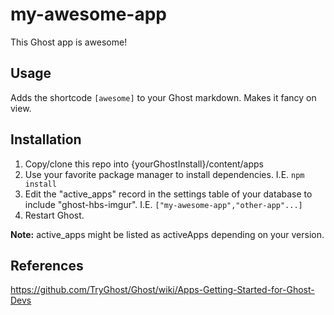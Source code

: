 # my-awesome-app
This Ghost app is awesome!

## Usage
Adds the shortcode `[awesome]` to your Ghost markdown. Makes it fancy on view.

## Installation

1. Copy/clone this repo into {yourGhostInstall}/content/apps
2. Use your favorite package manager to install dependencies. I.E. `npm install`
3. Edit the "active_apps" record in the settings table of your database to
include "ghost-hbs-imgur". I.E. `["my-awesome-app","other-app"...]`
4. Restart Ghost.

**Note:** active_apps might be listed as activeApps depending on your version.

## References
https://github.com/TryGhost/Ghost/wiki/Apps-Getting-Started-for-Ghost-Devs
